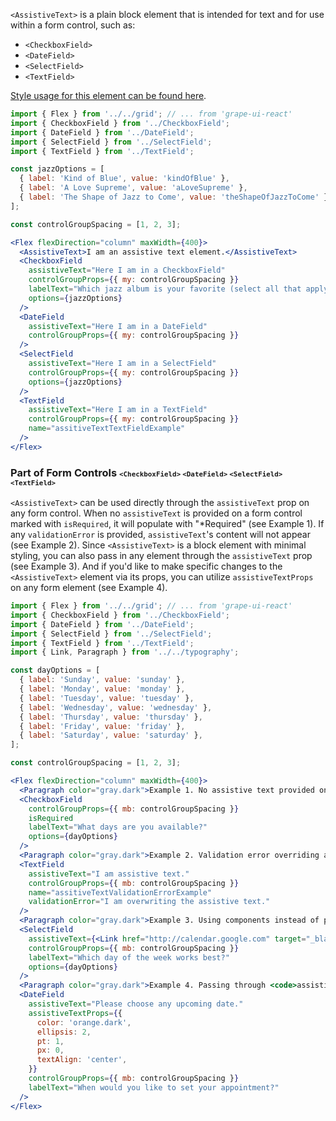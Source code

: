 `<AssistiveText>` is a plain block element that is intended for text and for use within a form control, such as:
* `<CheckboxField>`
* `<DateField>`
* `<SelectField>`
* `<TextField>`

[Style usage for this element can be found here](https://material.io/components/text-fields/#anatomy).

```jsx inside Markdown
import { Flex } from '../../grid'; // ... from 'grape-ui-react'
import { CheckboxField } from '../CheckboxField';
import { DateField } from '../DateField';
import { SelectField } from '../SelectField';
import { TextField } from '../TextField';

const jazzOptions = [
  { label: 'Kind of Blue', value: 'kindOfBlue' },
  { label: 'A Love Supreme', value: 'aLoveSupreme' },
  { label: 'The Shape of Jazz to Come', value: 'theShapeOfJazzToCome' },
];

const controlGroupSpacing = [1, 2, 3];

<Flex flexDirection="column" maxWidth={400}>
  <AssistiveText>I am an assistive text element.</AssistiveText>
  <CheckboxField
    assistiveText="Here I am in a CheckboxField"
    controlGroupProps={{ my: controlGroupSpacing }}
    labelText="Which jazz album is your favorite (select all that apply)?"
    options={jazzOptions}
  />
  <DateField
    assistiveText="Here I am in a DateField"
    controlGroupProps={{ my: controlGroupSpacing }}
  />
  <SelectField
    assistiveText="Here I am in a SelectField"
    controlGroupProps={{ my: controlGroupSpacing }}
    options={jazzOptions}
  />
  <TextField
    assistiveText="Here I am in a TextField"
    controlGroupProps={{ my: controlGroupSpacing }}
    name="assitiveTextTextFieldExample"
  />
</Flex>
```

### Part of Form Controls <span style="font-size: 0.8rem">`<CheckboxField>` `<DateField>` `<SelectField>` `<TextField>`</span>

`<AssistiveText>` can be used directly through the `assistiveText` prop on any form control.  When no `assistiveText` is provided on a form control marked with `isRequired`, it will populate with "*Required" (see Example 1).  If any `validationError` is provided, `assistiveText`'s content will not appear (see Example 2).  Since `<AssistiveText>` is a block element with minimal styling, you can also pass in any element through the `assistiveText` prop (see Example 3).  And if you'd like to make specific changes to the `<AssistiveText>` element via its props, you can utilize `assistiveTextProps` on any form element (see Example 4).

```jsx inside Markdown
import { Flex } from '../../grid'; // ... from 'grape-ui-react'
import { CheckboxField } from '../CheckboxField';
import { DateField } from '../DateField';
import { SelectField } from '../SelectField';
import { TextField } from '../TextField';
import { Link, Paragraph } from '../../typography';

const dayOptions = [
  { label: 'Sunday', value: 'sunday' },
  { label: 'Monday', value: 'monday' },
  { label: 'Tuesday', value: 'tuesday' },
  { label: 'Wednesday', value: 'wednesday' },
  { label: 'Thursday', value: 'thursday' },
  { label: 'Friday', value: 'friday' },
  { label: 'Saturday', value: 'saturday' },
];

const controlGroupSpacing = [1, 2, 3];

<Flex flexDirection="column" maxWidth={400}>
  <Paragraph color="gray.dark">Example 1. No assistive text provided on an element marked as isRequired:</Paragraph>
  <CheckboxField
    controlGroupProps={{ mb: controlGroupSpacing }}
    isRequired
    labelText="What days are you available?"
    options={dayOptions}
  />
  <Paragraph color="gray.dark">Example 2. Validation error overriding assistive text:</Paragraph>
  <TextField
    assistiveText="I am assistive text."
    controlGroupProps={{ mb: controlGroupSpacing }}
    name="assitiveTextValidationErrorExample"
    validationError="I am overwriting the assistive text."
  />
  <Paragraph color="gray.dark">Example 3. Using components instead of plain text:</Paragraph>
  <SelectField
    assistiveText={<Link href="http://calendar.google.com" target="_blank">You may want to check your Google calendar.</Link>}
    controlGroupProps={{ mb: controlGroupSpacing }}
    labelText="Which day of the week works best?"
    options={dayOptions}
  />
  <Paragraph color="gray.dark">Example 4. Passing through <code>assistiveTextProps</code>:</Paragraph>
  <DateField
    assistiveText="Please choose any upcoming date."
    assistiveTextProps={{
      color: 'orange.dark',
      ellipsis: 2,
      pt: 1,
      px: 0,
      textAlign: 'center',
    }}
    controlGroupProps={{ mb: controlGroupSpacing }}
    labelText="When would you like to set your appointment?"
  />
</Flex>
```
